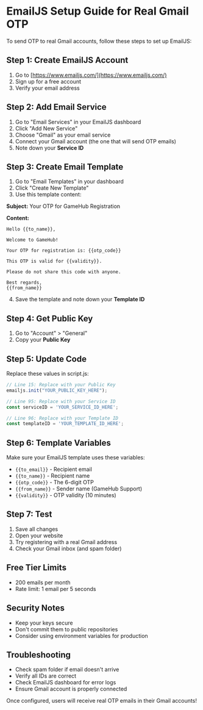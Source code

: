 # EmailJS Setup Guide for Real Gmail OTP

To send OTP to real Gmail accounts, follow these steps to set up EmailJS:

## Step 1: Create EmailJS Account
1. Go to [https://www.emailjs.com/](https://www.emailjs.com/)
2. Sign up for a free account
3. Verify your email address

## Step 2: Add Email Service
1. Go to "Email Services" in your EmailJS dashboard
2. Click "Add New Service"
3. Choose "Gmail" as your email service
4. Connect your Gmail account (the one that will send OTP emails)
5. Note down your **Service ID**

## Step 3: Create Email Template
1. Go to "Email Templates" in your dashboard
2. Click "Create New Template"
3. Use this template content:

**Subject:** Your OTP for GameHub Registration

**Content:**
```
Hello {{to_name}},

Welcome to GameHub! 

Your OTP for registration is: {{otp_code}}

This OTP is valid for {{validity}}.

Please do not share this code with anyone.

Best regards,
{{from_name}}
```

4. Save the template and note down your **Template ID**

## Step 4: Get Public Key
1. Go to "Account" > "General"
2. Copy your **Public Key**

## Step 5: Update Code
Replace these values in script.js:

```javascript
// Line 15: Replace with your Public Key
emailjs.init("YOUR_PUBLIC_KEY_HERE");

// Line 95: Replace with your Service ID
const serviceID = 'YOUR_SERVICE_ID_HERE';

// Line 96: Replace with your Template ID  
const templateID = 'YOUR_TEMPLATE_ID_HERE';
```

## Step 6: Template Variables
Make sure your EmailJS template uses these variables:
- `{{to_email}}` - Recipient email
- `{{to_name}}` - Recipient name
- `{{otp_code}}` - The 6-digit OTP
- `{{from_name}}` - Sender name (GameHub Support)
- `{{validity}}` - OTP validity (10 minutes)

## Step 7: Test
1. Save all changes
2. Open your website
3. Try registering with a real Gmail address
4. Check your Gmail inbox (and spam folder)

## Free Tier Limits
- 200 emails per month
- Rate limit: 1 email per 5 seconds

## Security Notes
- Keep your keys secure
- Don't commit them to public repositories
- Consider using environment variables for production

## Troubleshooting
- Check spam folder if email doesn't arrive
- Verify all IDs are correct
- Check EmailJS dashboard for error logs
- Ensure Gmail account is properly connected

Once configured, users will receive real OTP emails in their Gmail accounts!